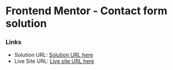 # Frontend Mentor - Contact form solution




### Links

- Solution URL: [Solution URL here](https://your-solution-url.com)
- Live Site URL: [Live site URL here](https://your-live-site-url.com)

